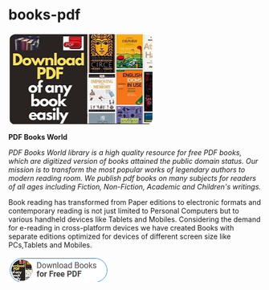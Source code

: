 # books-pdf

<img src="https://github.com/Artguill/books-pdf/blob/main/books.png"/>

**PDF Books World**

*PDF Books World library is a high quality resource for free PDF books, which are digitized version of books attained the public domain status. Our mission is to transform the most popular works of legendary authors to modern reading room. We publish pdf books on many subjects for readers of all ages including Fiction, Non-Fiction, Academic and Children's writings.*

Book reading has transformed from Paper editions to electronic formats and contemporary reading is not just limited to Personal Computers but to various handheld devices like Tablets and Mobiles. Considering the demand for e-reading in cross-platform devices we have created Books with separate editions optimized for devices of different screen size like PCs,Tablets and Mobiles.

<img src="https://github.com/Artguill/books-pdf/blob/main/dn.png"/>
